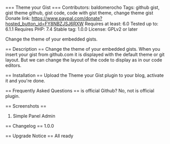 === Theme your Gist ===
Contributors: baldomerocho
Tags: github gist, gist theme github, gist code, code with gist theme, change theme gist
Donate link: https://www.paypal.com/donate?hosted_button_id=FY8NBZJSJ6RXW
Requires at least: 6.0
Tested up to: 6.1.1
Requires PHP: 7.4
Stable tag: 1.0.0
License: GPLv2 or later

Change the theme of your embedded gists.

== Description ==
Change the theme of your embedded gists.
When you insert your gist from github.com it is displayed with the default theme or git layout.
But we can change the layout of the code to display as in our code editors.

== Installation ==
Upload the Theme your Gist plugin to your blog, activate it and you\'re done.

== Frequently Asked Questions ==
is official Github?
No, not is official plugin.

== Screenshots ==
1. Simple Panel Admin

== Changelog ==
1.0.0

== Upgrade Notice ==
All ready
